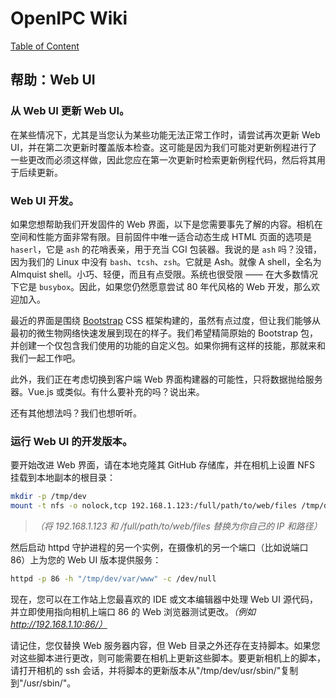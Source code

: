 # OpenIPC Wiki
[Table of Content](../README.zh.md)

帮助：Web UI 
------------

### 从 Web UI 更新 Web UI。

在某些情况下，尤其是当您认为某些功能无法正常工作时，请尝试再次更新 Web UI，并在第二次更新时覆盖版本检查。这可能是因为我们可能对更新例程进行了一些更改而必须这样做，因此您应在第一次更新时检索更新例程代码，然后将其用于后续更新。

### Web UI 开发。

如果您想帮助我们开发固件的 Web 界面，以下是您需要事先了解的内容。相机在空间和性能方面非常有限。目前固件中唯一适合动态生成 HTML 页面的选项是 `haserl`，它是 `ash` 的花哨表亲，用于充当 CGI 包装器。我说的是 `ash` 吗？没错，因为我们的 Linux 中没有 `bash`、`tcsh`、`zsh`。它就是 Ash。就像 A shell，全名为 Almquist shell。小巧、轻便，而且有点受限。系统也很受限 —— 在大多数情况下它是 `busybox`。因此，如果您仍然愿意尝试 80 年代风格的 Web 开发，那么欢迎加入。

最近的界面是围绕 [Bootstrap](https://getbootstrap.com/) CSS 框架构建的，虽然有点过度，但让我们能够从最初的微生物网络快速发展到现在的样子。我们希望精简原始的 Bootstrap 包，并创建一个仅包含我们使用的功能的自定义包。如果你拥有这样的技能，那就来和我们一起工作吧。

此外，我们正在考虑切换到客户端 Web 界面构建器的可能性，只将数据抛给服务器。Vue.js 或类似。有什么要补充的吗？说出来。

还有其他想法吗？我们也想听听。

### 运行 Web UI 的开发版本。

要开始改进 Web 界面，请在本地克隆其 GitHub 存储库，并在相机上设置 NFS 挂载到本地副本的根目录：

```bash
mkdir -p /tmp/dev
mount -t nfs -o nolock,tcp 192.168.1.123:/full/path/to/web/files /tmp/dev
```

> _（将 192.168.1.123 和 /full/path/to/web/files 替换为你自己的 IP 和路径）_

然后启动 httpd 守护进程的另一个实例，在摄像机的另一个端口（比如说端口 86）上为您的 Web UI 版本提供服务：

```bash
httpd -p 86 -h "/tmp/dev/var/www" -c /dev/null
```

现在，您可以在工作站上您最喜欢的 IDE 或文本编辑器中处理 Web UI 源代码，并立即使用指向相机上端口 86 的 Web 浏览器测试更改。_（例如 http://192.168.1.10:86/）_

请记住，您仅替换 Web 服务器内容，但 Web 目录之外还存在支持脚本。如果您对这些脚本进行更改，则可能需要在相机上更新这些脚本。要更新相机上的脚本，请打开相机的 ssh 会话，并将脚本的更新版本从"/tmp/dev/usr/sbin/"复制到"/usr/sbin/"。

